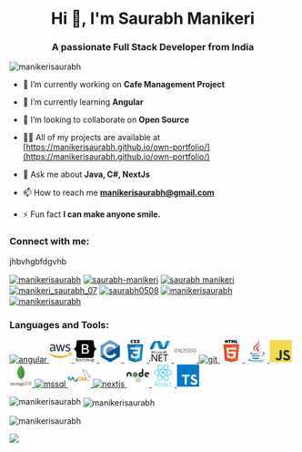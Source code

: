 <h1 align="center">Hi 👋, I'm Saurabh Manikeri</h1>
<h3 align="center">A passionate Full Stack Developer from India</h3>

<p align="left"> <img src="https://komarev.com/ghpvc/?username=manikerisaurabh&label=Profile%20views&color=0e75b6&style=flat" alt="manikerisaurabh" /> </p>

- 🔭 I’m currently working on **Cafe Management Project**

- 🌱 I’m currently learning **Angular**

- 👯 I’m looking to collaborate on **Open Source**

- 👨‍💻 All of my projects are available at [https://manikerisaurabh.github.io/own-portfolio/](https://manikerisaurabh.github.io/own-portfolio/)

- 💬 Ask me about **Java, C#, NextJs**

- 📫 How to reach me **manikerisaurabh@gmail.com**

- ⚡ Fun fact **I can make anyone smile.**

<h3 align="left">Connect with me:</h3>
<p align="left">
<p> jhbvhgbfdgvhb</p>
<a href="https://twitter.com/manikerisaurabh" target="blank"><img align="center" src="../assets/twitter.png" alt="manikerisaurabh" height="30" width="40" /></a>
<a href="https://linkedin.com/in/saurabh-manikeri" target="blank"><img align="center" src="https://raw.githubusercontent.com/rahuldkjain/github-profile-readme-generator/master/src/images/icons/Social/linked-in-alt.svg" alt="saurabh-manikeri" height="30" width="40" /></a>
<a href="https://fb.com/saurabh manikeri" target="blank"><img align="center" src="https://raw.githubusercontent.com/rahuldkjain/github-profile-readme-generator/master/src/images/icons/Social/facebook.svg" alt="saurabh manikeri" height="30" width="40" /></a>
<a href="https://instagram.com/manikeri_saurabh_07" target="blank"><img align="center" src="https://raw.githubusercontent.com/rahuldkjain/github-profile-readme-generator/master/src/images/icons/Social/instagram.svg" alt="manikeri_saurabh_07" height="30" width="40" /></a>
<a href="https://www.codechef.com/users/saurabh0508" target="blank"><img align="center" src="https://cdn.jsdelivr.net/npm/simple-icons@3.1.0/icons/codechef.svg" alt="saurabh0508" height="30" width="40" /></a>
<a href="https://www.hackerrank.com/manikerisaurabh" target="blank"><img align="center" src="https://raw.githubusercontent.com/rahuldkjain/github-profile-readme-generator/master/src/images/icons/Social/hackerrank.svg" alt="manikerisaurabh" height="30" width="40" /></a>
<a href="https://www.leetcode.com/manikerisaurabh" target="blank"><img align="center" src="https://raw.githubusercontent.com/rahuldkjain/github-profile-readme-generator/master/src/images/icons/Social/leet-code.svg" alt="manikerisaurabh" height="30" width="40" /></a>
</p>

<h3 align="left">Languages and Tools:</h3>
<p align="left"> <a href="https://angular.io" target="_blank" rel="noreferrer"> <img src="https://angular.io/assets/images/logos/angular/angular.svg" alt="angular" width="40" height="40"/> </a> <a href="[https://aws.amazon.com](https://www.google.com/url?sa=i&url=https%3A%2F%2Fwww.pngwing.com%2Fen%2Ffree-png-agtrp&psig=AOvVaw2l1d_FMShcXdeU8S_3ggQx&ust=1703519347954000&source=images&cd=vfe&opi=89978449&ved=0CBIQjRxqFwoTCPDt65y2qIMDFQAAAAAdAAAAABAD)" target="_blank" rel="noreferrer"> <img src="https://raw.githubusercontent.com/devicons/devicon/master/icons/amazonwebservices/amazonwebservices-original-wordmark.svg" alt="aws" width="40" height="40"/> </a> <a href="https://getbootstrap.com" target="_blank" rel="noreferrer"> <img src="https://raw.githubusercontent.com/devicons/devicon/master/icons/bootstrap/bootstrap-plain-wordmark.svg" alt="bootstrap" width="40" height="40"/> </a> <a href="https://www.cprogramming.com/" target="_blank" rel="noreferrer"> <img src="https://raw.githubusercontent.com/devicons/devicon/master/icons/c/c-original.svg" alt="c" width="40" height="40"/> </a> <a href="https://www.w3schools.com/css/" target="_blank" rel="noreferrer"> <img src="https://raw.githubusercontent.com/devicons/devicon/master/icons/css3/css3-original-wordmark.svg" alt="css3" width="40" height="40"/> </a> <a href="https://dotnet.microsoft.com/" target="_blank" rel="noreferrer"> <img src="https://raw.githubusercontent.com/devicons/devicon/master/icons/dot-net/dot-net-original-wordmark.svg" alt="dotnet" width="40" height="40"/> </a> <a href="https://expressjs.com" target="_blank" rel="noreferrer"> <img src="https://raw.githubusercontent.com/devicons/devicon/master/icons/express/express-original-wordmark.svg" alt="express" width="40" height="40"/> </a> <a href="https://git-scm.com/" target="_blank" rel="noreferrer"> <img src="https://www.vectorlogo.zone/logos/git-scm/git-scm-icon.svg" alt="git" width="40" height="40"/> </a> <a href="https://www.w3.org/html/" target="_blank" rel="noreferrer"> <img src="https://raw.githubusercontent.com/devicons/devicon/master/icons/html5/html5-original-wordmark.svg" alt="html5" width="40" height="40"/> </a> <a href="https://www.java.com" target="_blank" rel="noreferrer"> <img src="https://raw.githubusercontent.com/devicons/devicon/master/icons/java/java-original.svg" alt="java" width="40" height="40"/> </a> <a href="https://developer.mozilla.org/en-US/docs/Web/JavaScript" target="_blank" rel="noreferrer"> <img src="https://raw.githubusercontent.com/devicons/devicon/master/icons/javascript/javascript-original.svg" alt="javascript" width="40" height="40"/> </a> <a href="https://www.mongodb.com/" target="_blank" rel="noreferrer"> <img src="https://raw.githubusercontent.com/devicons/devicon/master/icons/mongodb/mongodb-original-wordmark.svg" alt="mongodb" width="40" height="40"/> </a> <a href="https://www.microsoft.com/en-us/sql-server" target="_blank" rel="noreferrer"> <img src="https://www.svgrepo.com/show/303229/microsoft-sql-server-logo.svg" alt="mssql" width="40" height="40"/> </a> <a href="https://www.mysql.com/" target="_blank" rel="noreferrer"> <img src="https://raw.githubusercontent.com/devicons/devicon/master/icons/mysql/mysql-original-wordmark.svg" alt="mysql" width="40" height="40"/> </a> <a href="https://nextjs.org/" target="_blank" rel="noreferrer"> <img src="https://cdn.worldvectorlogo.com/logos/nextjs-2.svg" alt="nextjs" width="40" height="40"/> </a> <a href="https://nodejs.org" target="_blank" rel="noreferrer"> <img src="https://raw.githubusercontent.com/devicons/devicon/master/icons/nodejs/nodejs-original-wordmark.svg" alt="nodejs" width="40" height="40"/> </a> <a href="https://reactjs.org/" target="_blank" rel="noreferrer"> <img src="https://raw.githubusercontent.com/devicons/devicon/master/icons/react/react-original-wordmark.svg" alt="react" width="40" height="40"/> </a> <a href="https://www.typescriptlang.org/" target="_blank" rel="noreferrer"> <img src="https://raw.githubusercontent.com/devicons/devicon/master/icons/typescript/typescript-original.svg" alt="typescript" width="40" height="40"/> </a> </p>

<p><img align="left" src="https://github-readme-stats.vercel.app/api/top-langs?username=manikerisaurabh&show_icons=true&locale=en&layout=compact" alt="manikerisaurabh" /></p>

<p>&nbsp;<img align="center" src="https://github-readme-stats.vercel.app/api?username=manikerisaurabh&show_icons=true&locale=en" alt="manikerisaurabh" /></p>

<p><img align="center" src="https://github-readme-streak-stats.herokuapp.com/?user=manikerisaurabh&" alt="manikerisaurabh" /></p>
<p> <img src="https://github.com/manikerisaurabh/manikerisaurabh/blob/main/snake.yml" /> </p>
